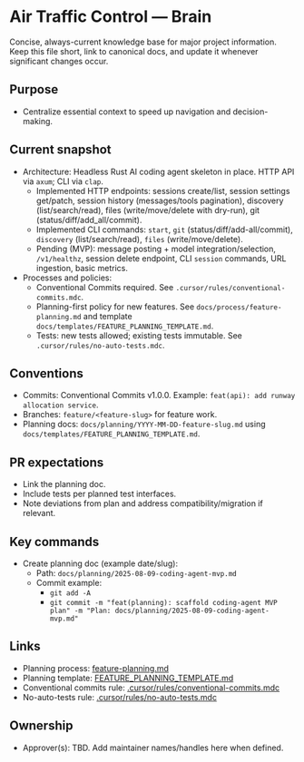 # Air Traffic Control — Brain

Concise, always-current knowledge base for major project information. Keep this file short, link to canonical docs, and update it whenever significant changes occur.

## Purpose
- Centralize essential context to speed up navigation and decision-making.

## Current snapshot

- Architecture: Headless Rust AI coding agent skeleton in place. HTTP API via `axum`; CLI via `clap`.
  - Implemented HTTP endpoints: sessions create/list, session settings get/patch, session history (messages/tools pagination), discovery (list/search/read), files (write/move/delete with dry-run), git (status/diff/add_all/commit).
  - Implemented CLI commands: `start`, `git` (status/diff/add-all/commit), `discovery` (list/search/read), `files` (write/move/delete).
  - Pending (MVP): message posting + model integration/selection, `/v1/healthz`, session delete endpoint, CLI `session` commands, URL ingestion, basic metrics.
- Processes and policies:
  - Conventional Commits required. See `.cursor/rules/conventional-commits.mdc`.
  - Planning-first policy for new features. See `docs/process/feature-planning.md` and template `docs/templates/FEATURE_PLANNING_TEMPLATE.md`.
  - Tests: new tests allowed; existing tests immutable. See `.cursor/rules/no-auto-tests.mdc`.

## Conventions

- Commits: Conventional Commits v1.0.0. Example: `feat(api): add runway allocation service`.
- Branches: `feature/<feature-slug>` for feature work.
- Planning docs: `docs/planning/YYYY-MM-DD-feature-slug.md` using `docs/templates/FEATURE_PLANNING_TEMPLATE.md`.

## PR expectations

- Link the planning doc.
- Include tests per planned test interfaces.
- Note deviations from plan and address compatibility/migration if relevant.

## Key commands

- Create planning doc (example date/slug):
  - Path: `docs/planning/2025-08-09-coding-agent-mvp.md`
  - Commit example:
    - `git add -A`
    - `git commit -m "feat(planning): scaffold coding-agent MVP plan" -m "Plan: docs/planning/2025-08-09-coding-agent-mvp.md"`

## Links

- Planning process: [feature-planning.md](mdc:docs/process/feature-planning.md)
- Planning template: [FEATURE_PLANNING_TEMPLATE.md](mdc:docs/templates/FEATURE_PLANNING_TEMPLATE.md)
- Conventional commits rule: [.cursor/rules/conventional-commits.mdc](mdc:.cursor/rules/conventional-commits.mdc)
- No-auto-tests rule: [.cursor/rules/no-auto-tests.mdc](mdc:.cursor/rules/no-auto-tests.mdc)

## Ownership

- Approver(s): TBD. Add maintainer names/handles here when defined.


